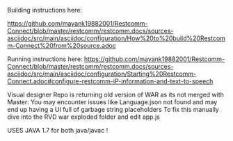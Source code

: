 
Building instructions here: 

https://github.com/mayank19882001/Restcomm-Connect/blob/master/restcomm/restcomm.docs/sources-asciidoc/src/main/asciidoc/configuration/How%20to%20build%20Restcomm-Connect%20from%20source.adoc


Running instructions here:
https://github.com/mayank19882001/Restcomm-Connect/blob/master/restcomm/restcomm.docs/sources-asciidoc/src/main/asciidoc/configuration/Starting%20Restcomm-Connect.adoc#configure-restcomm-iP-information-and-text-to-speech


Visual designer Repo is returning old version of WAR as its not merged with Master:
You may encounter issues like Language.json not found and may end up having a UI full of garbage string placeholders
To fix this manually dive into the RVD war exploded folder and edit app.js 


USES JAVA 1.7 for both java/javac !


